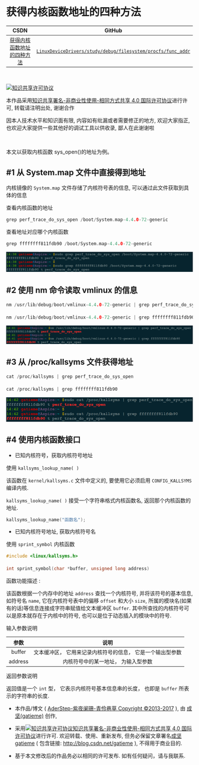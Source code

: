 获得内核函数地址的四种方法
=======

| CSDN | GitHub |
|:----:|:------:|
| [获得内核函数地址的四种方法](http://blog.csdn.net/gatieme) | [`LinuxDeviceDrivers/study/debug/filesystem/procfs/func_addr`](https://github.com/gatieme/LDD-LinuxDeviceDrivers/tree/master/study/debug/filesystem/procfs/func_addr) |

<br>

<a rel="license" href="http://creativecommons.org/licenses/by-nc-sa/4.0/"><img alt="知识共享许可协议" style="border-width:0" src="https://i.creativecommons.org/l/by-nc-sa/4.0/88x31.png" /></a>

本作品采用<a rel="license" href="http://creativecommons.org/licenses/by-nc-sa/4.0/">知识共享署名-非商业性使用-相同方式共享 4.0 国际许可协议</a>进行许可, 转载请注明出处, 谢谢合作

因本人技术水平和知识面有限, 内容如有纰漏或者需要修正的地方, 欢迎大家指正, 也欢迎大家提供一些其他好的调试工具以供收录, 鄙人在此谢谢啦

<br>

本文以获取内核函数 sys_open()的地址为例。


#1	从 System.map 文件中直接得到地址
-------

内核镜像的 `System.map` 文件存储了内核符号表的信息, 可以通过此文件获取到具体的信息

查看内核函数的地址

```cpp
grep perf_trace_do_sys_open /boot/System.map-4.4.0-72-generic
```

查看地址对应哪个内核函数

```cpp
grep ffffffff811fdb90 /boot/System.map-4.4.0-72-generic
```

![system_map](system_map.png)

#2	使用 nm 命令读取 vmlinux 的信息
-------

```cpp
nm /usr/lib/debug/boot/vmlinux-4.4.0-72-generic | grep perf_trace_do_sys_open

nm /usr/lib/debug/boot/vmlinux-4.4.0-72-generic | grep ffffffff811fdb90
```

![nm vmlinux](vmlinux.png)



#3	从 /proc/kallsyms 文件获得地址
-------

```cpp
cat /proc/kallsyms | grep perf_trace_do_sys_open

cat /proc/kallsyms | grep ffffffff811fdb90
```

![proc_kallsyms](proc_kallsyms.png )

#4	使用内核函数接口
-------

*	已知内核符号，获取内核符号地址

使用 `kallsyms_lookup_name( )`

该函数在 `kernel/kallsyms.c` 文件中定义的, 要使用它必须启用 `CONFIG_KALLSYMS` 编译内核.

`kallsyms_lookup_name( )` 接受一个字符串格式内核函数名, 返回那个内核函数的地址.


```cpp
kallsyms_lookup_name("函数名");
```

*	已知内核符号地址, 获取内核符号名

使用 `sprint_symbol` 内核函数

```cpp
#include <linux/kallsyms.h>

int sprint_symbol(char *buffer, unsigned long address)
```

函数功能描述 :

该函数根据一个内存中的地址 `address` 查找一个内核符号, 并将该符号的基本信息, 如符号名 `name`, 它在内核符号表中的偏移 `offset` 和大小 `size`, 所属的模块名(如果有的话)等信息连接成字符串赋值给文本缓冲区 `buffer`. 其中所查找的内核符号可以是原本就存在于内核中的符号, 也可以是位于动态插入的模块中的符号.

输入参数说明


| 参数 | 说明 |
|:---:|:----:|
| buffer | 文本缓冲区， 它用来记录内核符号的信息， 它是一个输出型参数 |
| address | 内核符号中的某一地址， 为输入型参数 |


返回参数说明

返回值是一个 `int` 型， 它表示内核符号基本信息串的长度， 也即是 `buffer` 所表示的字符串的长度.





*	本作品/博文 ( [AderStep-紫夜阑珊-青伶巷草 Copyright ©2013-2017](http://blog.csdn.net/gatieme) ), 由 [成坚(gatieme)](http://blog.csdn.net/gatieme) 创作, 

*	采用<a rel="license" href="http://creativecommons.org/licenses/by-nc-sa/4.0/"><img alt="知识共享许可协议" style="border-width:0" src="https://i.creativecommons.org/l/by-nc-sa/4.0/88x31.png" /></a><a rel="license" href="http://creativecommons.org/licenses/by-nc-sa/4.0/">知识共享署名-非商业性使用-相同方式共享 4.0 国际许可协议</a>进行许可. 欢迎转载、使用、重新发布, 但务必保留文章署名[成坚gatieme](http://blog.csdn.net/gatieme) ( 包含链接: http://blog.csdn.net/gatieme ), 不得用于商业目的.

*	基于本文修改后的作品务必以相同的许可发布. 如有任何疑问，请与我联系.
